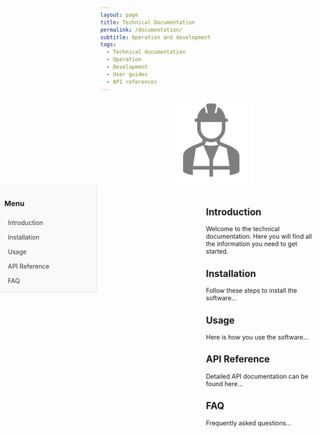```yaml
---
layout: page
title: Technical Documentation
permalink: /documentation/
subtitle: Operation and development
tags: 
  - Technical documentation
  - Operation
  - Development
  - User guides
  - API references
---
```


<div align="center">
    <img src="/assets/img/work.svg" alt="Documentation">
</div>

<style>
  .menu {
    position: fixed;
    left: 0;
    width: 200px;
    background-color: #f9f9f9;
    border-right: 1px solid #ddd;
    border-bottom: 1px solid #ddd;
    padding: 10px;
  }
  .menu a {
    display: block;
    padding: 8px;
    text-decoration: none;
    color: #333;
  }
  .menu a:hover {
    background-color: #f1f1f1;
  }
  .content {
    margin-left: 220px;
    padding: 20px;
  }
</style>

<div class="menu">
  <h3>Menu</h3>
  <a href="#section1">Introduction</a>
  <a href="#section2">Installation</a>
  <a href="#section3">Usage</a>
  <a href="#section4">API Reference</a>
  <a href="#section5">FAQ</a>
</div>

<div class="content">
  <h2 id="section1">Introduction</h2>
  <p>Welcome to the technical documentation. Here you will find all the information you need to get started.</p>

  <h2 id="section2">Installation</h2>
  <p>Follow these steps to install the software...</p>

  <h2 id="section3">Usage</h2>
  <p>Here is how you use the software...</p>

  <h2 id="section4">API Reference</h2>
  <p>Detailed API documentation can be found here...</p>

  <h2 id="section5">FAQ</h2>
  <p>Frequently asked questions...</p>
</div>

<script>
  function adjustMenuPosition() {
    const navElement = document.querySelector('nav');
    const menuElement = document.querySelector('.menu');
    if (navElement && menuElement) {
      const navHeight = navElement.getBoundingClientRect().height;
      menuElement.style.top = `${navHeight}px`;
    }
  }

  // Execute the function once on page load
  window.onload = adjustMenuPosition;

  // Re-adjust the menu position on window resize
  window.onresize = adjustMenuPosition;

  // Use requestAnimationFrame to adjust the menu position dynamically with a 100 ms delay
  function updateMenuPosition() {
    setTimeout(() => {
      adjustMenuPosition();
      requestAnimationFrame(updateMenuPosition);
    }, 50);
  }

  // Start the continuous update
  requestAnimationFrame(updateMenuPosition);
</script>